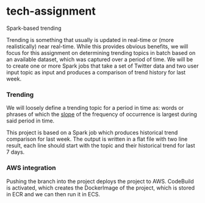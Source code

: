 
# tech-assignment

Spark-based trending

Trending is something that usually is updated in real-time or (more realistically) near real-time. While this provides obvious benefits, we will focus for this assignment on determining trending topics in batch based on an available dataset, which was captured over a period of time.
We will be to create one or more Spark jobs that take a set of Twitter data and two user input topic as input and produces a comparison of trend history  for last week.

### Trending
We will loosely define a trending topic for a period in time as: words or phrases of which the [slope](https://en.wikipedia.org/wiki/Slope) of the frequency of occurrence is largest during said period in time.


This project is based on a Spark job which produces historical trend comparison for last week. 
The output is written in a flat file with two line result, each line should start with the topic and their historical trend for last 7 days.


### AWS integration
Pushing the branch into the project deploys the project to AWS. CodeBuild is activated, which creates the DockerImage of the project, which is stored in ECR and we can then run it in ECS.
